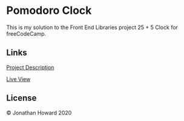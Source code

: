 # Pomodoro Clock

This is my solution to the Front End Libraries project 25 + 5 Clock for freeCodeCamp.

## Links

[Project Description](https://www.freecodecamp.org/learn/front-end-libraries/front-end-libraries-projects/build-a-25--5-clock)

[Live View](https://jonathanhhoward.github.io/pomodoro-clock)

## License

&copy; Jonathan Howard 2020
